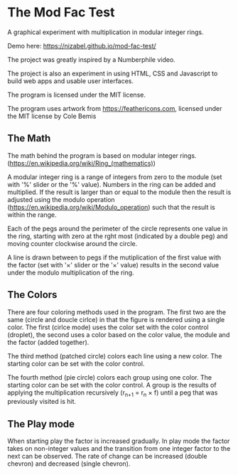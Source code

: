 # The Mod Fac Test
A graphical experiment with multiplication in modular integer rings.

Demo here: https://nizabel.github.io/mod-fac-test/

The project was greatly inspired by a Numberphile video.

The project is also an experiment in using HTML, CSS and Javascript to build web apps and usable user interfaces.

The program is licensed under the MIT license.

The program uses artwork from https://feathericons.com, licensed under the MIT license by Cole Bemis

## The Math

The math behind the program is based on modular integer rings. (https://en.wikipedia.org/wiki/Ring_(mathematics))

A modular integer ring is a range of integers from zero to the module (set with '%' slider or the '%' value). Numbers in the ring can be added and multiplied. If the result is larger than or equal to the module then the result is adjusted using the modulo operation (https://en.wikipedia.org/wiki/Modulo_operation) such that the result is within the range.

Each of the pegs around the perimeter of the circle represents one value in the ring, starting with zero at the rght most (indicated by a double peg) and moving counter clockwise around the circle.

A line is drawn between to pegs if the mutiplication of the first value with the factor (set with '×' slider or the '×' value) results in the second value under the modulo multiplication of the ring.

## The Colors

There are four coloring methods used in the program. The first two are the same (circle and doucle cirlce) in that the figure is rendered using a single color. The first (cirlce mode) uses the color set with the color control (droplet), the second uses a color based on the color value, the module and the factor (added together).

The third method (patched circle) colors each line using a new color. The starting color can be set with the color control.

The fourth method (pie circle) colors each group using one color. The starting color can be set with the color control.
A group is the results of applying the multiplication recursively (r<sub>n+1</sub> = r<sub>n</sub> × f) until a peg that was previously visited is hit.

## The Play mode

When starting play the factor is increased gradually. In play mode the factor takes on non-integer values and the transition from one integer factor to the next can be observed. The rate of change can be increased (double chevron) and decreased (single chevron).
